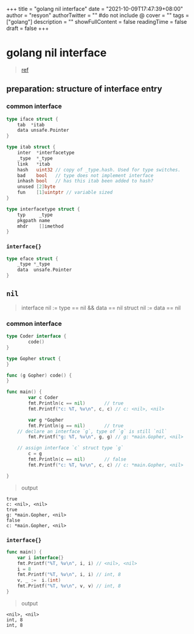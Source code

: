 +++
title = "golang nil interface"
date = "2021-10-09T17:47:39+08:00"
author = "resyon"
authorTwitter = "" #do not include @
cover = ""
tags = ["golang"]
description = ""
showFullContent = false
readingTime = false
draft = false
+++

# golang nil interface

> [ref](https://golang.design/go-questions/interface/dynamic-typing/)

## preparation: structure of interface entry

### common interface

```go
type iface struct {
	tab  *itab
	data unsafe.Pointer
}

type itab struct {
	inter  *interfacetype
	_type  *_type
	link   *itab
	hash   uint32 // copy of _type.hash. Used for type switches.
	bad    bool   // type does not implement interface
	inhash bool   // has this itab been added to hash?
	unused [2]byte
	fun    [1]uintptr // variable sized
}

type interfacetype struct {
	typ     _type
	pkgpath name
	mhdr    []imethod
}
```
### `interface{}`

```go
type eface struct {
    _type *_type
    data  unsafe.Pointer
}
```

## `nil` 

> interface nil := type == nil && data == nil
> struct nil := data == nil
### common interface 

```go
type Coder interface {
        code()
}

type Gopher struct {
}

func (g Gopher) code() {
}

func main() {
        var c Coder
        fmt.Println(c == nil) 		// true
        fmt.Printf("c: %T, %v\n", c, c) // c: <nil>, <nil>

        var g *Gopher
        fmt.Println(g == nil)		// true
	// declare an interface `g`, type of `g` is still `nil`
        fmt.Printf("g: %T, %v\n", g, g) // g: *main.Gopher, <nil>

	// assign interface `c` struct type `g`
        c = g
        fmt.Println(c == nil)		// false
        fmt.Printf("c: %T, %v\n", c, c) // c: *main.Gopher, <nil>

}
```
> output
```
true
c: <nil>, <nil>
true
g: *main.Gopher, <nil>
false
c: *main.Gopher, <nil>
```

### `interface{}`

```go
func main() {
    var i interface{}
    fmt.Printf("%T, %v\n", i, i) // <nil>, <nil>
    i = 8
    fmt.Printf("%T, %v\n", i, i) // int, 8
    v, _ :=  i.(int)
    fmt.Printf("%T, %v\n", v, v) // int, 8
}
```
> output
```
<nil>, <nil>
int, 8
int, 8 
```